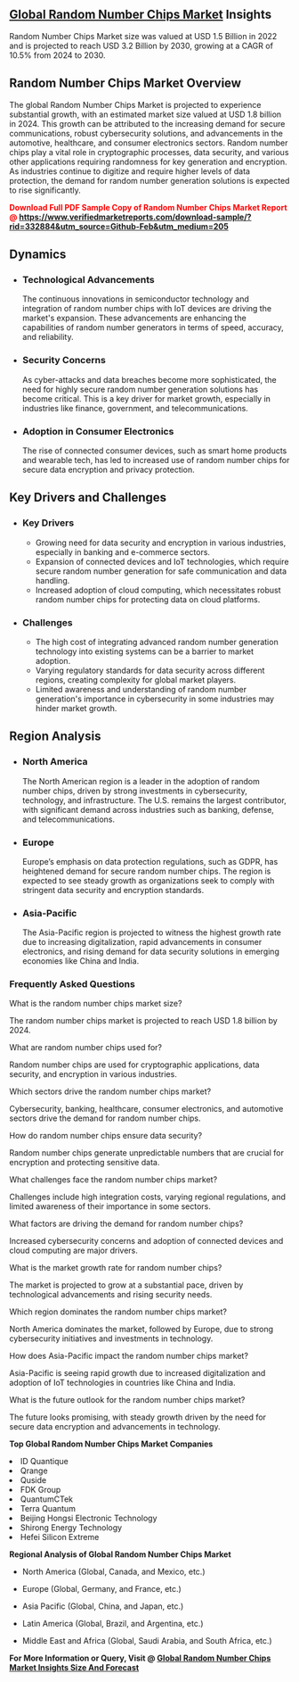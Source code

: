 <h2><a href="https://www.verifiedmarketreports.com/download-sample/?rid=332884&amp;utm_source=Github&amp;utm_medium=205" target="_blank">Global Random Number Chips Market</a> Insights</h2><p>Random Number Chips Market size was valued at USD 1.5 Billion in 2022 and is projected to reach USD 3.2 Billion by 2030, growing at a CAGR of 10.5% from 2024 to 2030.</p><p> <h2>Random Number Chips Market Overview</h2> <p>The global Random Number Chips Market is projected to experience substantial growth, with an estimated market size valued at USD 1.8 billion in 2024. This growth can be attributed to the increasing demand for secure communications, robust cybersecurity solutions, and advancements in the automotive, healthcare, and consumer electronics sectors. Random number chips play a vital role in cryptographic processes, data security, and various other applications requiring randomness for key generation and encryption. As industries continue to digitize and require higher levels of data protection, the demand for random number generation solutions is expected to rise significantly.</p> <p><strong><p><span class=""><span style="color: #ff0000;"><strong>Download Full PDF Sample Copy of Random Number Chips Market Report</strong> @ </span><a href="https://www.verifiedmarketreports.com/download-sample/?rid=332884&amp;utm_source=Github-Feb&amp;utm_medium=205" target="_blank">https://www.verifiedmarketreports.com/download-sample/?rid=332884&amp;utm_source=Github-Feb&amp;utm_medium=205</a></span></p></strong></p> <h2>Dynamics</h2> <ul> <li><h3>Technological Advancements</h3> The continuous innovations in semiconductor technology and integration of random number chips with IoT devices are driving the market's expansion. These advancements are enhancing the capabilities of random number generators in terms of speed, accuracy, and reliability.</li> <li><h3>Security Concerns</h3> As cyber-attacks and data breaches become more sophisticated, the need for highly secure random number generation solutions has become critical. This is a key driver for market growth, especially in industries like finance, government, and telecommunications.</li> <li><h3>Adoption in Consumer Electronics</h3> The rise of connected consumer devices, such as smart home products and wearable tech, has led to increased use of random number chips for secure data encryption and privacy protection.</li> </ul> <h2>Key Drivers and Challenges</h2> <ul> <li><h3>Key Drivers</h3> <ul> <li>Growing need for data security and encryption in various industries, especially in banking and e-commerce sectors.</li> <li>Expansion of connected devices and IoT technologies, which require secure random number generation for safe communication and data handling.</li> <li>Increased adoption of cloud computing, which necessitates robust random number chips for protecting data on cloud platforms.</li> </ul> </li> <li><h3>Challenges</h3> <ul> <li>The high cost of integrating advanced random number generation technology into existing systems can be a barrier to market adoption.</li> <li>Varying regulatory standards for data security across different regions, creating complexity for global market players.</li> <li>Limited awareness and understanding of random number generation's importance in cybersecurity in some industries may hinder market growth.</li> </ul> </li> </ul> <h2>Region Analysis</h2> <ul> <li><h3>North America</h3> The North American region is a leader in the adoption of random number chips, driven by strong investments in cybersecurity, technology, and infrastructure. The U.S. remains the largest contributor, with significant demand across industries such as banking, defense, and telecommunications.</li> <li><h3>Europe</h3> Europe’s emphasis on data protection regulations, such as GDPR, has heightened demand for secure random number chips. The region is expected to see steady growth as organizations seek to comply with stringent data security and encryption standards.</li> <li><h3>Asia-Pacific</h3> The Asia-Pacific region is projected to witness the highest growth rate due to increasing digitalization, rapid advancements in consumer electronics, and rising demand for data security solutions in emerging economies like China and India.</li> </ul> <h3>Frequently Asked Questions</h3> <p>What is the random number chips market size?</p> <p>The random number chips market is projected to reach USD 1.8 billion by 2024.</p> <p>What are random number chips used for?</p> <p>Random number chips are used for cryptographic applications, data security, and encryption in various industries.</p> <p>Which sectors drive the random number chips market?</p> <p>Cybersecurity, banking, healthcare, consumer electronics, and automotive sectors drive the demand for random number chips.</p> <p>How do random number chips ensure data security?</p> <p>Random number chips generate unpredictable numbers that are crucial for encryption and protecting sensitive data.</p> <p>What challenges face the random number chips market?</p> <p>Challenges include high integration costs, varying regional regulations, and limited awareness of their importance in some sectors.</p> <p>What factors are driving the demand for random number chips?</p> <p>Increased cybersecurity concerns and adoption of connected devices and cloud computing are major drivers.</p> <p>What is the market growth rate for random number chips?</p> <p>The market is projected to grow at a substantial pace, driven by technological advancements and rising security needs.</p> <p>Which region dominates the random number chips market?</p> <p>North America dominates the market, followed by Europe, due to strong cybersecurity initiatives and investments in technology.</p> <p>How does Asia-Pacific impact the random number chips market?</p> <p>Asia-Pacific is seeing rapid growth due to increased digitalization and adoption of IoT technologies in countries like China and India.</p> <p>What is the future outlook for the random number chips market?</p> <p>The future looks promising, with steady growth driven by the need for secure data encryption and advancements in technology.</p> </p><p><strong>Top Global Random Number Chips Market Companies</strong></p><div data-test-id=""><p><li>ID Quantique</li><li> Qrange</li><li> Quside</li><li> FDK Group</li><li> QuantumCTek</li><li> Terra Quantum</li><li> Beijing Hongsi Electronic Technology</li><li> Shirong Energy Technology</li><li> Hefei Silicon Extreme</li></p><div><strong>Regional Analysis of&nbsp;Global Random Number Chips Market</strong></div><ul><li dir="ltr"><p dir="ltr">North America&nbsp;(Global, Canada, and Mexico, etc.)</p></li><li dir="ltr"><p dir="ltr">Europe (Global, Germany, and France, etc.)</p></li><li dir="ltr"><p dir="ltr">Asia Pacific&nbsp;(Global, China, and Japan, etc.)</p></li><li dir="ltr"><p dir="ltr">Latin America&nbsp;(Global, Brazil, and Argentina, etc.)</p></li><li dir="ltr">Middle East and Africa&nbsp;(Global, Saudi Arabia, and South Africa, etc.)</li></ul><p><strong>For More Information or Query, Visit @&nbsp;</strong><strong><a href="https://www.verifiedmarketreports.com/product/random-number-chips-market/?utm_source=Github&amp;utm_medium=205" target="_blank">Global Random Number Chips Market Insights Size And Forecast</a></strong></p></div>

